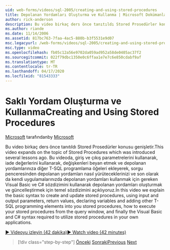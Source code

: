 ```yaml
---
uid: web-forms/videos/sql-2005/creating-and-using-stored-procedures
title: Depolanan Yordamları Oluşturma ve Kullanma | Microsoft Dokümanlar
author: rick-anderson
description: Bu video birkaç ders önce tanıtıldı Stored Prosedürler konusu genişletir. Bu videoda oluşturmak ve güncellemek için temel sözdizimini açıklamak ...
ms.author: riande
ms.date: 11/14/2006
ms.assetid: 817bc763-7faa-4ac5-880b-b3f5531e9d07
msc.legacyurl: /web-forms/videos/sql-2005/creating-and-using-stored-procedures
msc.type: video
ms.openlocfilehash: fb05c12a56e9702da059ad952a58de0405ac37f2
ms.sourcegitcommit: 022f79dbc1350e0c6ffaa1e7e7c6e850cdabf9af
ms.translationtype: MT
ms.contentlocale: tr-TR
ms.lasthandoff: 04/17/2020
ms.locfileid: "81543333"
---
```

# <a name="creating-and-using-stored-procedures"></a><span data-ttu-id="74a43-104">Saklı Yordam Oluşturma ve Kullanma</span><span class="sxs-lookup"><span data-stu-id="74a43-104">Creating and Using Stored Procedures</span></span>

<span data-ttu-id="74a43-105">[Microsoft](https://github.com/microsoft) tarafından</span><span class="sxs-lookup"><span data-stu-id="74a43-105">by [Microsoft](https://github.com/microsoft)</span></span>

<span data-ttu-id="74a43-106">Bu video birkaç ders önce tanıtıldı Stored Prosedürler konusu genişletir.</span><span class="sxs-lookup"><span data-stu-id="74a43-106">This video expands on the topic of Stored Procedures which was introduced several lessons ago.</span></span> <span data-ttu-id="74a43-107">Bu videoda, giriş ve çıkış parametrelerini kullanarak, iade değerlerini kullanarak, değişkenleri beyan etmek ve depolanan yordamlarınıza diğer T-SQL programlama öğeleri ekleyerek, sorgu penceresinden depolanan yordamları nasıl yürüteceklerinizi ve son olarak da kendi uygulamalarınızda depolanan yordamları kullanmak için gereken Visual Basic ve C# sözdizimini kullanarak depolanan yordamları oluşturmak ve güncelleştirmek için temel sözdizimini açıklıyoruz.</span><span class="sxs-lookup"><span data-stu-id="74a43-107">In this video we explain the basic syntax to create and update stored procedures, using input and output parameters, return values, declaring variables and adding other T-SQL programming elements into you stored procedures, how to execute your stored procedures from the query window, and finally the Visual Basic and C# syntax required to utilize stored procedures in your own applications.</span></span>

[<span data-ttu-id="74a43-108">&#9654; Videoyu izleyin (42 dakika)</span><span class="sxs-lookup"><span data-stu-id="74a43-108">&#9654; Watch video (42 minutes)</span></span>](https://channel9.msdn.com/Blogs/ASP-NET-Site-Videos/creating-and-using-stored-procedures)

> [!div class="step-by-step"]
> <span data-ttu-id="74a43-109">[Önceki](building-and-customizing-reports-in-business-intelligence-development-studio.md)
> [Sonraki](enabling-full-text-search-in-your-text-data.md)</span><span class="sxs-lookup"><span data-stu-id="74a43-109">[Previous](building-and-customizing-reports-in-business-intelligence-development-studio.md)
[Next](enabling-full-text-search-in-your-text-data.md)</span></span>
